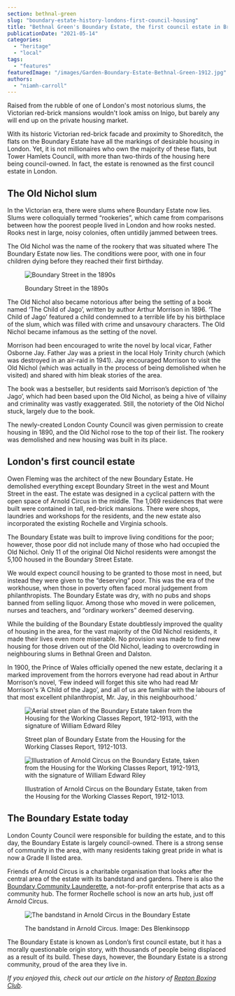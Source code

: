```yaml
---
section: bethnal-green
slug: "boundary-estate-history-londons-first-council-housing"
title: "Bethnal Green's Boundary Estate, the first council estate in Britain"
publicationDate: "2021-05-14"
categories: 
  - "heritage"
  - "local"
tags: 
  - "features"
featuredImage: "/images/Garden-Boundary-Estate-Bethnal-Green-1912.jpg"
authors: 
  - "niamh-carroll"
---
```


Raised from the rubble of one of London's most notorious slums, the Victorian red-brick mansions wouldn't look amiss on Inigo, but barely any will end up on the private housing market.

With its historic Victorian red-brick facade and proximity to Shoreditch, the flats on the Boundary Estate have all the markings of desirable housing in London. Yet, it is not millionaires who own the majority of these flats, but Tower Hamlets Council, with more than two-thirds of the housing here being council-owned. In fact, the estate is renowned as the first council estate in London.

## The Old Nichol slum

In the Victorian era, there were slums where Boundary Estate now lies. Slums were colloquially termed “rookeries”, which came from comparisons between how the poorest people lived in London and how rooks nested. Rooks nest in large, noisy colonies, often untidily jammed between trees. 

The Old Nichol was the name of the rookery that was situated where The Boundary Estate now lies. The conditions were poor, with one in four children dying before they reached their first birthday. 

<figure>

![Boundary Street in the 1890s](/images/Boundary_Street_1890_2.jpg)

<figcaption>

Boundary Street in the 1890s

</figcaption>

</figure>

The Old Nichol also became notorious after being the setting of a book named ‘The Child of Jago’, written by author Arthur Morrison in 1896. ‘The Child of Jago’ featured a child condemned to a terrible life by his birthplace of the slum, which was filled with crime and unsavoury characters. The Old Nichol became infamous as the setting of the novel. 

Morrison had been encouraged to write the novel by local vicar, Father Osborne Jay. Father Jay was a priest in the local Holy Trinity church (which was destroyed in an air-raid in 1941). Jay encouraged Morrison to visit the Old Nichol (which was actually in the process of being demolished when he visited) and shared with him bleak stories of the area.

The book was a bestseller, but residents said Morrison’s depiction of ‘the Jago’, which had been based upon the Old Nichol, as being a hive of villainy and criminality was vastly exaggerated. Still, the notoriety of the Old Nichol stuck, largely due to the book. 

The newly-created London County Council was given permission to create housing in 1890, and the Old Nichol rose to the top of their list. The rookery was demolished and new housing was built in its place.

## London's first council estate

Owen Fleming was the architect of the new Boundary Estate. He demolished everything except Boundary Street in the west and Mount Street in the east. The estate was designed in a cyclical pattern with the open space of Arnold Circus in the middle. The 1,069 residences that were built were contained in tall, red-brick mansions. There were shops, laundries and workshops for the residents, and the new estate also incorporated the existing Rochelle and Virginia schools. 

The Boundary Estate was built to improve living conditions for the poor; however, those poor did not include many of those who had occupied the Old Nichol. Only 11 of the original Old Nichol residents were amongst the 5,100 housed in the Boundary Street Estate.

We would expect council housing to be granted to those most in need, but instead they were given to the “deserving” poor. This was the era of the workhouse, when those in poverty often faced moral judgement from philanthropists. The Boundary Estate was dry, with no pubs and shops banned from selling liquor. Among those who moved in were policemen, nurses and teachers, and “ordinary workers” deemed deserving. 

While the building of the Boundary Estate doubtlessly improved the quality of housing in the area, for the vast majority of the Old Nichol residents, it made their lives even more miserable. No provision was made to find new housing for those driven out of the Old Nichol, leading to overcrowding in neighbouring slums in Bethnal Green and Dalston. 

In 1900, the Prince of Wales officially opened the new estate, declaring it a marked improvement from the horrors everyone had read about in Arthur Morrison’s novel, ‘Few indeed will forget this site who had read Mr Morrison's ‘A Child of the Jago’, and all of us are familiar with the labours of that most excellent philanthropist, Mr. Jay, in this neighbourhood.’

<figure>

![Aerial street plan of the Boundary Estate taken from the Housing for the Working Classes Report, 1912-1913, with the signature of William Edward Riley](/images/Redeveloped-Boundary-Estate-Housing_for_the_Working_Classes-Report-1912-1913-William-Edward-Riley-signature.jpg)

<figcaption>

Street plan of Boundary Estate from the Housing for the Working Classes Report, 1912-1013.

</figcaption>

</figure>

<figure>

![Illustration of Arnold Circus on the Boundary Estate, taken from the Housing for the Working Classes Report, 1912-1913, with the signature of William Edward Riley](/images/Boundary-Estate-from-Chertsey-Building-Housing_for_the_Working_Classes-Report-1912-1913-William-Edward-Riley-signature.jpg)

<figcaption>

Illustration of Arnold Circus on the Boundary Estate, taken from the Housing for the Working Classes Report, 1912-1013.

</figcaption>

</figure>

## The Boundary Estate today

London County Council were responsible for building the estate, and to this day, the Boundary Estate is largely council-owned. There is a strong sense of community in the area, with many residents taking great pride in what is now a Grade II listed area. 

Friends of Arnold Circus is a charitable organisation that looks after the central area of the estate with its bandstand and gardens. There is also the [Boundary Community Launderette](https://boundarylaunderette.wordpress.com/), a not-for-profit enterprise that acts as a community hub. The former Rochelle school is now an arts hub, just off Arnold Circus.

<figure>

![The bandstand in Arnold Circus in the Boundary Estate](/images/arnold-circus-des-blenkinsopp.jpg)

<figcaption>

The bandstand in Arnold Circus. Image: Des Blenkinsopp

</figcaption>

</figure>

The Boundary Estate is known as London’s first council estate, but it has a morally questionable origin story, with thousands of people being displaced as a result of its build. These days, however, the Boundary Estate is a strong community, proud of the area they live in.

_If you enjoyed this, check out our article on the history of [Repton Boxing Club](https://bethnalgreenlondon.co.uk/repton-boxing-club-history/)_.
